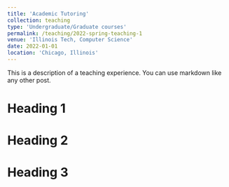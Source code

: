 ```yaml
---
title: 'Academic Tutoring'
collection: teaching
type: 'Undergraduate/Graduate courses'
permalink: /teaching/2022-spring-teaching-1
venue: 'Illinois Tech, Computer Science'
date: 2022-01-01
location: 'Chicago, Illinois'
---
```


This is a description of a teaching experience. You can use markdown like any other post.

# Heading 1

# Heading 2

# Heading 3
